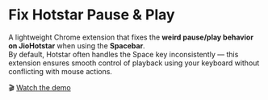 # Fix Hotstar Pause & Play

A lightweight Chrome extension that fixes the **weird pause/play behavior on JioHotstar** when using the **Spacebar**.  
By default, Hotstar often handles the Space key inconsistently — this extension ensures smooth control of playback using your keyboard without conflicting with mouse actions.

🎬 [Watch the demo](https://youtu.be/Di8Xmoygyn4)
